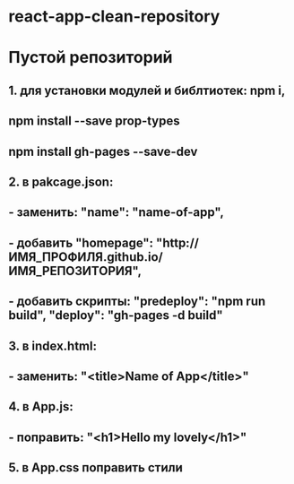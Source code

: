 # react-app-clean-repository

# Пустой репозиторий

## 1. для установки модулей и библтиотек: npm i,
##    npm install --save prop-types
##    npm install gh-pages --save-dev

## 2. в pakcage.json:
##  - заменить: "name": "name-of-app",
##  - добавить "homepage": "http:// ИМЯ_ПРОФИЛЯ.github.io/ИМЯ_РЕПОЗИТОРИЯ",
##  - добавить скрипты: "predeploy": "npm run build", "deploy": "gh-pages -d build"

## 3. в index.html:
##  - заменить: "&lt;title&gt;Name of App&lt;/title&gt;"

## 4. в App.js:
##  - поправить: "&lt;h1&gt;Hello my lovely&lt;/h1&gt;"

## 5. в App.css поправить стили
